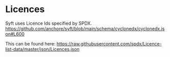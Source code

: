 ﻿
# Licences

Syft uses Licence Ids specified by SPDX.  
https://github.com/anchore/syft/blob/main/schema/cyclonedx/cyclonedx.json#L600

This can be found here:
https://raw.githubusercontent.com/spdx/Licence-list-data/master/json/Licences.json
